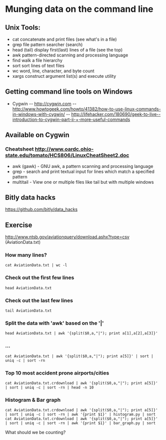 # Munging data on the command line

## Unix Tools:
- cat concatenate and print files (see what's in a file)
- grep file pattern searcher (search)
- head (tail) display first(last) lines of a file (see the top)
- awk pattern-directed scanning and processing language
- find walk a file hierarchy
- sort sort lines of text files
- wc word, line, character, and byte count
- xargs construct argument list(s) and execute utility

## Getting command line tools on Windows
- Cygwin
-- http://cygwin.com
-- http://www.howtogeek.com/howto/41382/how-to-use-linux-commands-in-windows-with-cygwin/
-- http://lifehacker.com/180690/geek-to-live--introduction-to-cygwin-part-ii-+-more-useful-commands

## Available on Cygwin
### Cheatsheet http://www.oardc.ohio-state.edu/tomato/HCS806/LinuxCheatSheet2.doc
- awk (gawk) - GNU awk, a pattern scanning and processing language
- grep - search and print textual input for lines which match a specified pattern
- multitail - View one or multiple files like tail but with multiple windows

## Bitly data hacks
https://github.com/bitly/data_hacks

## Exercise

http://www.ntsb.gov/aviationquery/download.ashx?type=csv (AviationData.txt)

### How many lines?
    cat AviationData.txt | wc -l 

### Check out the first few lines
    head AviationData.txt

### Check out the last few lines
    tail AviationData.txt

### Split the data with 'awk' based on the '|'
    head AviationData.txt | awk '{split($0,a,"|"); print a[1],a[2],a[3]}'

### ...
    cat AviationData.txt | awk '{split($0,a,"|"); print a[5]}' | sort | uniq -c | sort -rn

### Top 10 most accident prone airports/cities
    cat AviationData.txt.crdownload | awk '{split($0,a,"|"); print a[5]}' | sort | uniq -c | sort -rn | head -n 10

### Histogram & Bar graph
    cat AviationData.txt.crdownload | awk '{split($0,a,"|"); print a[5]}' | sort | uniq -c | sort -rn | awk '{print $1}' | histogram.py | sort
    cat AviationData.txt.crdownload | awk '{split($0,a,"|"); print a[5]}' | sort | uniq -c | sort -rn | awk '{print $1}' | bar_graph.py | sort

What should we be counting?
